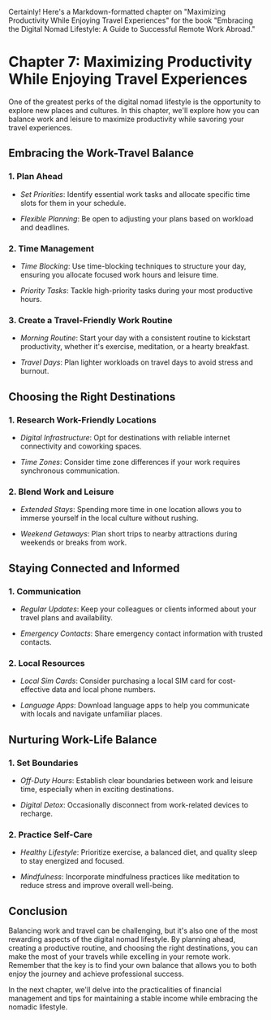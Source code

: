 Certainly! Here's a Markdown-formatted chapter on "Maximizing Productivity While Enjoying Travel Experiences" for the book "Embracing the Digital Nomad Lifestyle: A Guide to Successful Remote Work Abroad."

Chapter 7: Maximizing Productivity While Enjoying Travel Experiences
====================================================================

One of the greatest perks of the digital nomad lifestyle is the opportunity to explore new places and cultures. In this chapter, we'll explore how you can balance work and leisure to maximize productivity while savoring your travel experiences.

Embracing the Work-Travel Balance
---------------------------------

### 1. **Plan Ahead**

* *Set Priorities*: Identify essential work tasks and allocate specific time slots for them in your schedule.

* *Flexible Planning*: Be open to adjusting your plans based on workload and deadlines.

### 2. **Time Management**

* *Time Blocking*: Use time-blocking techniques to structure your day, ensuring you allocate focused work hours and leisure time.

* *Priority Tasks*: Tackle high-priority tasks during your most productive hours.

### 3. **Create a Travel-Friendly Work Routine**

* *Morning Routine*: Start your day with a consistent routine to kickstart productivity, whether it's exercise, meditation, or a hearty breakfast.

* *Travel Days*: Plan lighter workloads on travel days to avoid stress and burnout.

Choosing the Right Destinations
-------------------------------

### 1. **Research Work-Friendly Locations**

* *Digital Infrastructure*: Opt for destinations with reliable internet connectivity and coworking spaces.

* *Time Zones*: Consider time zone differences if your work requires synchronous communication.

### 2. **Blend Work and Leisure**

* *Extended Stays*: Spending more time in one location allows you to immerse yourself in the local culture without rushing.

* *Weekend Getaways*: Plan short trips to nearby attractions during weekends or breaks from work.

Staying Connected and Informed
------------------------------

### 1. **Communication**

* *Regular Updates*: Keep your colleagues or clients informed about your travel plans and availability.

* *Emergency Contacts*: Share emergency contact information with trusted contacts.

### 2. **Local Resources**

* *Local Sim Cards*: Consider purchasing a local SIM card for cost-effective data and local phone numbers.

* *Language Apps*: Download language apps to help you communicate with locals and navigate unfamiliar places.

Nurturing Work-Life Balance
---------------------------

### 1. **Set Boundaries**

* *Off-Duty Hours*: Establish clear boundaries between work and leisure time, especially when in exciting destinations.

* *Digital Detox*: Occasionally disconnect from work-related devices to recharge.

### 2. **Practice Self-Care**

* *Healthy Lifestyle*: Prioritize exercise, a balanced diet, and quality sleep to stay energized and focused.

* *Mindfulness*: Incorporate mindfulness practices like meditation to reduce stress and improve overall well-being.

Conclusion
----------

Balancing work and travel can be challenging, but it's also one of the most rewarding aspects of the digital nomad lifestyle. By planning ahead, creating a productive routine, and choosing the right destinations, you can make the most of your travels while excelling in your remote work. Remember that the key is to find your own balance that allows you to both enjoy the journey and achieve professional success.

In the next chapter, we'll delve into the practicalities of financial management and tips for maintaining a stable income while embracing the nomadic lifestyle.
